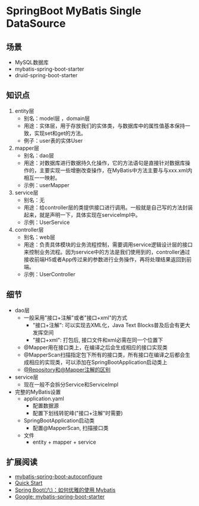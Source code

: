 # SpringBoot MyBatis Single DataSource

## 场景
- MySQL数据库
- mybatis-spring-boot-starter
- druid-spring-boot-starter
## 知识点
1. entity层
    * 别名：model层 ，domain层
    * 用途：实体层，用于存放我们的实体类，与数据库中的属性值基本保持一致，实现set和get的方法。
    * 例子：user表的实体User
1. mapper层
    * 别名：dao层
    * 用途：对数据库进行数据持久化操作，它的方法语句是直接针对数据库操作的，主要实现一些增删改查操作，在MyBatis中方法主要与与xxx.xml内相互一一映射。
    * 示例：userMapper
1. service层
    * 别名：无
    * 用途：给controller层的类提供接口进行调用。一般就是自己写的方法封装起来，就是声明一下，具体实现在serviceImpl中。
    * 示例：UserService
1. controller层
    * 别名：web层
    * 用途：负责具体模块的业务流程控制，需要调用service逻辑设计层的接口来控制业务流程。因为service中的方法是我们使用到的，controller通过接收前端H5或者App传过来的参数进行业务操作，再将处理结果返回到前端。 
    * 示例：UserController
## 细节
* dao层
    * 一般采用"接口+注解"或者"接口+xml"的方式
        * "接口+注解": 可以实现去XML化，Java Text Blocks普及后会有更大发挥空间
        * "接口+xml": 打包后, 接口文件和xml必需在同一个位置下
    * @Mapper用在接口类上，在编译之后会生成相应的接口实现类
    * @MapperScan扫描指定包下所有的接口类，所有接口在编译之后都会生成相应的实现类，可以添加在SpringBootApplication启动类上
    * [@Repository和@Mapper注解的区别](https://juejin.cn/post/6844903958985736205)
* service层
    * 现在一般不会拆分Service和ServiceImpl
* 完整的MyBatis设置
    * application.yaml
        * 配置数据源
        * 配置下划线转驼峰("接口+注解"时需要)
    * SpringBootApplication启动类
        * 配置@MapperScan, 扫描接口类
    * 文件
        * entity + mapper + service

## 扩展阅读

* [mybatis-spring-boot-autoconfigure](https://mybatis.org/spring-boot-starter/mybatis-spring-boot-autoconfigure/)
* [Quick Start](https://github.com/mybatis/spring-boot-starter/wiki/Quick-Start)
* [Spring Boot(六)：如何优雅的使用 Mybatis](https://www.cnblogs.com/ityouknow/p/6037431.html)
* [Google: mybatis-spring-boot-starter](https://www.google.com/search?q=mybatis-spring-boot-starter&oq=mybatis-spring-boot-starter)
